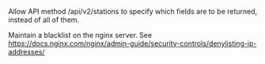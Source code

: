 Allow API method /api/v2/stations to specify which fields are to be returned,
instead of all of them.

Maintain a blacklist on the nginx server.
See https://docs.nginx.com/nginx/admin-guide/security-controls/denylisting-ip-addresses/